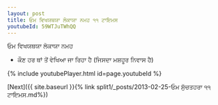```yaml
---
layout: post
title: ਓਮ ਵਿਖਯਥਯਾ ਲੋਕਾਯਾ ਨਮਹ ੧੧ ਟਾਇਮਸ
youtubeId: 59WTJuTWhQQ
---
```

 
 
 ਓਮ ਵਿਖਯਥਯਾ ਲੋਕਾਯਾ ਨਮਹ  
 
 -  ਕੌਣ ਹਰ ਥਾਂ ਤੋਂ ਵੇਖਿਆ ਜਾ ਰਿਹਾ ਹੈ (ਜਿਸਦਾ ਮਸ਼ਹੂਰ ਨਿਵਾਸ ਹੈ) 
 
  
 
  
 
 
 
 
 
 


{% include youtubePlayer.html id=page.youtubeId %}
 
[Next]({{ site.baseurl }}{% link  split1/_posts/2013-02-25-ਓਮ ਸੁੱਚਤਹਰਾ  ੧੧ ਟਾਇਮਸ.md%})
 
